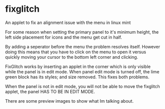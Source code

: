 # fixglitch
An applet to fix an alignment issue with the menu in linux mint

For some reason when setting the primary panel to it's minimum height, the left side placement
for icons and the menu get cut in half. 

By adding a seperator before the menu the problem resolves itself.  However doing this means that you have to click on
the menu to open it versus quickly moving your cursor to the bottom left corner and clicking. 

FixGlitch works by inserting an applet in the corner which is only visible while the panel is in edit mode.
When panel edit mode is turned off, the lime green block has its styles; and size removed.  This fixes both problems.

When the panel is not in edit mode, you will not be able to move the fixglitch applet, the panel HAS TO BE IN EDIT MODE.

There are some preview images to show what Im talking about.  
